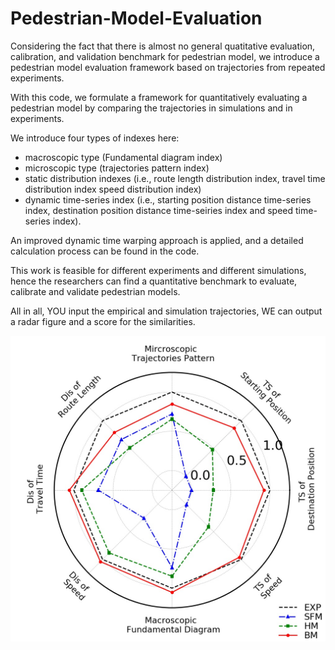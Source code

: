# Pedestrian-Model-Evaluation

Considering the fact that there is almost no general quatitative evaluation, calibration, and validation benchmark for pedestrian model, we introduce a pedestrian model evaluation framework based on trajectories from repeated experiments.


With this code, we formulate a framework for quantitatively evaluating a pedestrian model by comparing the trajectories in simulations and in experiments. 

We introduce four types of indexes here:
- macroscopic type (Fundamental diagram index)
- microscopic type (trajectories pattern index)
- static distribution indexes (i.e., route length distribution index, travel time distribution index speed distribution index)
- dynamic time-series index (i.e., starting position distance time-series index, destination position distance time-seiries index and speed time-series index). 

An improved dynamic time warping approach is applied, and a detailed calculation process can be found in the code. 

This work is feasible for different experiments and different simulations, hence the researchers can find a quantitative benchmark to evaluate, calibrate and validate pedestrian models.

All in all, YOU input the empirical and simulation trajectories, WE can output a radar figure and a score for the similarities.

![](radar.jpg)

